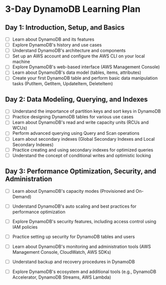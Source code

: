 # 3-Day DynamoDB Learning Plan

## Day 1: Introduction, Setup, and Basics

- [ ] Learn about DynamoDB and its features
- [ ] Explore DynamoDB's history and use cases
- [ ] Understand DynamoDB's architecture and components
- [ ] Set up an AWS account and configure the AWS CLI on your local machine
- [ ] Explore DynamoDB's web-based interface (AWS Management Console)
- [ ] Learn about DynamoDB's data model (tables, items, attributes)
- [ ] Create your first DynamoDB table and perform basic data manipulation tasks (PutItem, GetItem, UpdateItem, DeleteItem)

## Day 2: Data Modeling, Querying, and Indexes

- [ ] Understand the importance of partition keys and sort keys in DynamoDB
- [ ] Practice designing DynamoDB tables for various use cases
- [ ] Learn about DynamoDB's read and write capacity units (RCUs and WCUs)
- [ ] Perform advanced querying using Query and Scan operations
- [ ] Learn about secondary indexes (Global Secondary Indexes and Local Secondary Indexes)
- [ ] Practice creating and using secondary indexes for optimized queries
- [ ] Understand the concept of conditional writes and optimistic locking

## Day 3: Performance Optimization, Security, and Administration

- [ ] Learn about DynamoDB's capacity modes (Provisioned and On-Demand)
- [ ] Understand DynamoDB's auto scaling and best practices for performance optimization
- [ ] Explore DynamoDB's security features, including access control using IAM policies
- [ ] Practice setting up security for DynamoDB tables and users
- [ ] Learn about DynamoDB's monitoring and administration tools (AWS Management Console, CloudWatch, AWS SDKs)
- [ ] Understand backup and recovery procedures in DynamoDB
- [ ] Explore DynamoDB's ecosystem and additional tools (e.g., DynamoDB Accelerator, DynamoDB Streams, AWS Lambda)

